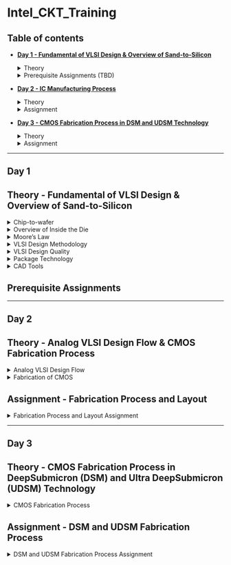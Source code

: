 # Intel_CKT_Training

## Table of contents
+ **[ Day 1 - Fundamental of VLSI Design & Overview of Sand-to-Silicon ](https://github.com/xinniteo/Intel_CKT_Training#day-1)**
  <details><summary> Theory </summary>  
  
  [Theory - Fundamental of VLSI Design & Overview of Sand-to-Silicon](https://github.com/xinniteo/Intel_CKT_Training/blob/main/README.md#theory---fundamental-of-vlsi-design-&-overview-of-sand---to---silicon)
  </details>
  <details><summary> Prerequisite Assignments (TBD) </summary>  
 
 <!---
  * RC-Circuit-Assignment (TBD)
  * Electrical-Circuits-Assignment (TBD)
  * Digital-Circuits-Assignment (TBD)
  * Semiconductor-Devices-Assignment (TBD)
-->
  </details>

+ **[ Day 2 - IC Manufacturing Process ](https://github.com/xinniteo/Intel_CKT_Training#day-2)**
  <details><summary> Theory </summary>  
  
  [Theory - Analog VLSI Design Flow & CMOS Fabrication Process](https://github.com/xinniteo/Intel_CKT_Training#theory---analog-vlsi-design-flow--cmos-fabrication-process)
  </details>
  <details><summary> Assignment </summary>  

  [Assignment - Fabrication Process and Layout](https://github.com/xinniteo/Intel_CKT_Training#assignment---fabrication-process-and-layout)
  </details>
 
 + **[ Day 3 - CMOS Fabrication Process in DSM and UDSM Technology ](https://github.com/xinniteo/Intel_CKT_Training#day-3)**
   <details><summary> Theory </summary>  
  
   [Theory - CMOS Fabrication Process in DeepSubmicron (DSM) and Ultra DeepSubmicron (UDSM) Technology](https://github.com/xinniteo/Intel_CKT_Training#theory---analog-vlsi-design-flow--cmos-fabrication-process)
   </details>
   <details><summary> Assignment </summary>  

   
   </details>
 
----------------------------------------------------------------
## Day 1
## Theory - Fundamental of VLSI Design & Overview of Sand-to-Silicon
<details><summary> Chip-to-wafer </summary>

### **Chip-to-wafer**
#### Packaged Chip
* Die is the central part of chip
* Package is to connect the silicon die of the IC to the circuit board
* Evolution and different types of Packaged Chip, example:  
![00](https://user-images.githubusercontent.com/121996016/211218848-2589ce0a-61c6-4ebd-b7cd-7b9c6188c8c0.jpg)

  * SIP (System In Package): 
    * Integrated circuits enclosed in one or more chip carrier packages that may be stacked using package on package where a single independent function can be achieved by placing or laminating multiple chips in a single package
    * ![01](https://user-images.githubusercontent.com/121996016/211218763-cce783af-33d3-40bf-ad4e-5ebf28678cb8.png)

  * DIP (Dual In-line Package): 
    * an electronic component package with a rectangular housing and two parallel rows of electrical connecting pins
    * ![02](https://user-images.githubusercontent.com/121996016/211218866-533bb58a-6f84-428f-a6c9-1ab7cb522f8c.jpg)

  * QFN (Quad Flat No-lead package): 
    * a lead frame-based package which using surface-mount technology that comes in small size and offers moderate heat dissipation in PCBs 
    * able to contact and see lead even after assembly
    * ![03](https://user-images.githubusercontent.com/121996016/211218882-c8c685ee-d386-43d8-b8f0-0bdab07d91c5.jpg)

  * BGA ( Ball Gate Array):
    * a type of surface-mount packaging (a chip carrier) used for integrated circuits and permanently mount devices such as microprocessors 
    * able to provide more interconnection pins than can be put on a dual in-line or flat package
    * ![04](https://user-images.githubusercontent.com/121996016/211218901-8f07ae64-801f-49c2-ad1b-ecc0a2f56317.png)

#### Die and Wafer
* generally die size is (1x1)mm or (1x2)mm
* wafer diameter is around 12 inch ~ 300 mm
* a single wafer contains 10’s of thousands die  

   </details>
  
<details><summary> Overview of Inside the Die </summary>

### **Overview of Inside the Die**
![05](https://user-images.githubusercontent.com/121996016/211218924-a502ad35-b6fd-48c1-9249-28adcab0167b.png)
* Analog and RF
  * Made by custom VLSI flow
  * Clock, voltage reference and regulator, amplifiers and filters, ADC and DAC interfaces, and etc.
* Digital
  * made by standard cells using semicustom VLSI design flow
  * Gates, multiplexers, decoders, counters, registers, FSM and etc.
* Memory and Memory Controller
  * Static Random Access Memory (SRAM) and SRAM controller

   </details>
  
<details><summary> Moore’s Law </summary>

### **Moore’s Law**
  
* Moore’s Law defines the number of transistors in a dense integrated circuit doubles every 2 years
  * Every two years, the feature size is reduced by 1/sqrt(2) times

   </details>

<details><summary> VLSI Design Methodology </summary>

### **VLSI Design Methodology**
#### Despite of different design style, proper functionality, low cost and timely execution is much more important
#### Two types of VLSI Design Styles:
1. Field programming gate array (FPGA)
* faster prototyping and cost-effective, basically use in prototyping and testing
* typically consists of input/output buffers, array of configurable logic blocks (CLBs) and programmable interconnect
* structures programming of interconnects is accomplished by programming of RAM
* signal routing between the CLBs and the I/O blocks made by configurable switching matrices
2. Application-specific integrated circuit (ASIC)   
  a.	Standard cell based design  
    * one of the most prevalent full-custom design styles and requires development of a full-custom mask set
    * all commonly used logic cells are developed, characterized, and stored in a standard-cell library  
    * Each cell is characterized according to several different categories, including:  
      * Delay time vs load capacitance and input transition  
      * Circuit simulation model, Timing simulation model, Fault simulation model  
      * Cell data for place-and route  
      * Mask data  

    b.	Full custom design  
      * entire mask design is done without using any library  
      * productivity is very low since geometry, orientation, and placement of every transistor is design individually
      * Developmental cost is huge  
      * full-custom design is rarely used in digital CMOS VLSI due to high labour cost   
      * most rigorous full-custom design can be the design of a memory cell, be it static or dynamic  
      * All the analog and RF designs are full custom design   
  
| FPGA | ASIC |  
| --- | --- |  
| Faster time to market since no layout, masks and manufacturing steps needed | Need longer design times to take care of all manufacturing steps |  
| Field programmability as design changes can be absorbed even in field and FPGA reprogrammed | Once manufactured, need to spin again a new chips in case of bugs |
| More power consumption and less performance due to programmable design and low clock speed | Custom design for an application helps in designing for power/performance efficiencies |
| Good for prototyping and low volume designs, as cost would be less | For larger volume of production, cost per unit is much less |
| Generally not possible to have AMS designs | Can support AMS designs |  
  
   </details>
  
<details><summary> VLSI Design Quality </summary>

### **VLSI Design Quality**
#### Importamt criteria to measure the design quality:
1. Testability  
  * Generation of good test vector
  * Availability of good test fixture at speed
  * Design of testable chip
2. Yield and Manufacturability
  * Yield = No. of tested ok chips/ Total no. of Chips
  * Functional Yield = Checks at lower speed
  * Parametric Yield = Checks at required speed
3. Reliability
  * ESD and EOS
  * Electromigration
  * Oxide breakdown
  * Power and ground bouncing
  * On-chip noise and cross-talk
4. Technology Upgradability
  * functional module for design reuse can be achieved quickly with minimal cost
  * able to develop and use advanced CAD tools that automatically generates the physical layout
  
   </details>
  
<details><summary> Package Technology </summary>

### **Package Technology**
* VLSI chips can fail if various packaging constraints and parasitic are not included in the design phase 
* number of ground planes, power planes and the bonding pads greatly affect the behaviours of on-chip power and ground buses
* length of bonding wire and lead length of the package can create serious issue  
* chip designers should work closely with package designers from the start of the project
* Packages are classified by method used to solder the package on the PCB :
  * Pin-through-hole (PTH): holes drilled in PCB, not cost effective but soldering process in not inexpensive
  * Surface Mount Technology (SMT): Directly soldered on the PCB, cost and space effective but expensive equipment's are needed for soldering
  * Plastic: Dominant for many years but it has the disadvantage of being permeable to environmental moisture
  * Ceramic: Power consumption, performance and environmental requirements
* Today’s high pin count, high-frequency operation, heat dissipation and multi-chip packaging requirements are driving the evolution of packaging technologies  

     </details>
  
<details><summary> CAD Tools </summary>

### **CAD Tools**
* essential for timely development of integrated circuits
* CAD technology for VLSI chip design can be categorized into the following areas:
    * High-level synthesis
    * Logic synthesis
    * Circuit optimization
    * Layout
    * Placement and routing
    * Simulation
    * Design rules and checking
  
     </details>
  
 ## Prerequisite Assignments
<!---
<details><summary> RC Circuit Assignment (TBD) </summary> 

### **RC Circuit Assignment**
</details>
<details><summary> Electrical Circuits Asignment (TBD) </summary> 

### **Electrical Circuits Asignment**
</details>
<details><summary> Digital Circuits Assignment (TBD) </summary> 

### **Digital Circuits Assignment**
</details>
<details><summary> Semiconductor Devices Assignment (TBD) </summary> 

### **Semiconductor Devices Assignment**
</details>
-->
----------------------------------------------------------------
## Day 2
## Theory - Analog VLSI Design Flow & CMOS Fabrication Process
<details><summary> Analog VLSI Design Flow </summary>

### **Analog VLSI Design Flow**
#### Analog IC Design Process:
 ![image](https://user-images.githubusercontent.com/121993909/211451557-032a642c-2d99-4425-823c-051fa9349c8f.png)
  
#### Relation of Analog IC Design Process with CAD & PDK:
 ![image](https://user-images.githubusercontent.com/121996016/211657025-5d890a66-a6b4-40da-b249-4b2440879fad.png)

* Electrical Design
  * requires active and passive deice electrical models for:
    * creating, verifying and determining the robustness of design

* Physical Design
  * the process of representing the electrical design in a layout
  * requirements:
    * entering various geometries
    * follow Design Rule Checks (DRC)
    * check Layout Versus Schematic (LVS)
    * extract Parasitic
  
* Test Design
  * process of coordinating, planning, and implementing the measurement of analog and integrated circuit performance
  * Type of tests:
    * functional
    * parametric
    * static
    * dynamic
</details>
</details>

<details><summary> Fabrication of CMOS </summary>

<details><summary> CMOS Fabrication Process </summary>

### **CMOS Fabrication Process**
#### Why CMOS Technology?
* from an analog viewpoint, almost every comparison favours BJT except switch implementation
* however a similar comparison made from digital viewpoint would come up on the side of CMOS
  * due to large volume mixed-mode technology are driven by digital demands

#### CMOS Fabrication Process in 10 Steps:
1. Wafer formation (sand-to-silicon)
* wafers are cut from boules, cylindrical ingots of single crystal silicon which pulled from a crucible of pure molten silicon
* a controlled amounts of impurities are added to the melt to provide the crystal with required electrical properties
* a seed crystal is dipped into the melt to initiate crystal growth
  * the seed is gradually withdrawn vertically from the melt while simultaneously being rotated
* molten silicon attaches itself to the seed and recrystallizes as it is withdrawn
* diameter of ingot is determined by the seed withdrawal and rotation rates

2. Photolithography
* a process of archiving the pattern on a wafer by defining the interests area through photoresists
* wafer is coated with photoresist and subjected to selective illumination through the photomask 
  * photomask is constructed with chromium (chrome) covered quartz glass
  * photoresist is exposed with UV light source
* a developer solvent is used to edge the soluble unexposed photoresist

3. Well and Channel Formation
* 4 CMOS technology processes:
![image](https://user-images.githubusercontent.com/121996016/211666493-08bfc38f-61cc-41fc-a16e-693fd4b7f8dd.png)
* N-well process: to optimize the nMOS transistor performance
* P-well process: to optimize the pMOS transistor performance
* Twin-well process: to allow the optimization of each transistor type
* Triple-well process:
  * to provide good isolation between analog and digital blocks in mixed-signal chips
  * to isolate high-density dynamic memory from logic

4. Silicon Dioxide (SiO2) Deposition
* is achieved by heating silicon wafers in an oxidizing atmosphere
* some common approaches:
  * Wet Oxidation: when oxidizing atmosphere contains water vapor at around 900C to 100C
  * Dry Oxidation: when oxidizing atmosphere is pure oxygen at 1200C
    * forms a better quality oxide than wet oxidation
      * used to form thin, highly controlled gate oxides ; wet oxidation may be used to form thick field oxides

5. Isolation
* to avoid unexpected interactions in individual devices in a CMOS process
* transistor gate consists of a thin gate oxide layer ; thick oxide form through Local Oxidation of Silicon (LOCOS)
* problem: LOCOS-based processes extended some distance laterally during transition between thick and thin oxide
* solution: introduce shallow trench isolation (STI) at >0.35um node
  * STI forms insulating trenches of SiO2 surrounding the transistors (except at active area)


6. Gate Oxide Creation
* commonly in the form of silicon dioxide (SiO2)
* a thin gate oxide layer exists in transistor gate 

7. Gate and Source/Drain Formations
* gate oxide is grow wherever transistors are required (area = source + drain + gate) 
  * elsewhere will be thick oxide or trench isolation
* polysilicon is deposited on chip
* pattern polysilicon (both gates and interconnect)
* etch exposed gate oxide:
  * area of gate oxide where transistors was not covered by polysilicon
    * the chip has windows down to the well or substrate wherever a source/drain diffusion is required
* implant pMOS and nMOS source/drain regions

8. Contacts and Metallization
* contact cuts are made to source, drain, and gate based on the contact mask
  * these are holes etched in the dielectric after the source/drain formation

9. Passivation
* add a protective glass layer called passivation or over glass to prevent the ingress of contaminants 
* overglass cuts is the openings in the passivation layer to allow connection to I/O pads and testprobe points if needed

10. Metrology
*  is the science of measuring
  * everything that built in a semiconductor process need to be measured and feedback to the manufacturing process

</details>

<details><summary> Fabrication of CMOS Using n-well Process Method </summary>  

* Si substrate (p-type)  
![fig1](https://1.bp.blogspot.com/-pHKjBfNkIgc/Xn4Za5zSndI/AAAAAAAAAk4/Hzz77hPgFhwtCFgaIKnArnztuHbcwmlmQCLcBGAsYHQ/s400/fig1.png)

* Oxidation  
![fig3](https://1.bp.blogspot.com/-dCCdjSDPAg4/Xn4Za7YIukI/AAAAAAAAAlY/ZgckoupnLQcsXqThUQ4xDgFiYrZgEgCwQCPcBGAYYCw/s400/fig3.png)

* Photoresist  
![fig4](https://1.bp.blogspot.com/-DaWvC9qYJ4M/Xn4ZbDzzmyI/AAAAAAAAAlc/PjwrfaW2Tikusm1xfDYuXP4m65g1nokqQCPcBGAYYCw/s400/fig4.png)

* Masking  
![fig5](https://1.bp.blogspot.com/-XUF012FnnEM/Xn4ZblTPQfI/AAAAAAAAAlY/H3FrZyo6BRsfpu0IdfLvGJDHyO1QH30jACPcBGAYYCw/s1600/fig5.png)

* Photoresist removal  
![fig6](https://1.bp.blogspot.com/-jbOXyqRh_Tg/Xn4ZcO8J5tI/AAAAAAAAAlg/cc_LYh-6J7g6kxzwAStPRvwShs3TNuJRQCPcBGAYYCw/s400/fig6.png)

*  Etching SiO2  
![fig7](https://1.bp.blogspot.com/-nNAFYJY2wKg/Xn4Zcjms_2I/AAAAAAAAAlc/TY0S4Kb_ImEHjhl6_Y84psi3hsnzg64vwCPcBGAYYCw/s400/fig7.png)

*  Ion implanation: Implant Phosphorus(P) n-type impurity to create N well  
![fig8](https://1.bp.blogspot.com/-E7H2LqI9ssk/Xn4ZYTcbDVI/AAAAAAAAAlc/737lHwFcDowSDY8GNE7xbYC4YccnTo5vACPcBGAYYCw/s320/fig8.png)

* N well formation  
![fig9](https://1.bp.blogspot.com/-Rf9yUtBKM9w/Xn4ZY-ZsM7I/AAAAAAAAAlU/lN3k8jEh-zopJogYhRpk8FJkzbfgAkwTgCPcBGAYYCw/s400/fig9.png)

* After removing photoresist adn etch SiO2, N well created in p-type substrate  
![fig10](https://1.bp.blogspot.com/-AGrwAzJcBN0/Xn4ZWk5vSPI/AAAAAAAAAlU/fqWsgDqnJPMdrG61LsK0Z83WOxVlssmXQCPcBGAYYCw/s400/fig10.png)

* Deposition of polysilicon  
![fig11](https://1.bp.blogspot.com/-1Yz78QSD4O0/Xn4ZWl0K5qI/AAAAAAAAAlg/eb9cacx3t3A4gwybBZARAbZZdprHUB8IACPcBGAYYCw/s400/fig11.png)

* N diffusion and P diffusion  
![fig12](https://1.bp.blogspot.com/-MTdMJmMhNls/Xn4ZWqEkH7I/AAAAAAAAAlc/E0iRxB3Y_zcPWSj3xvnI6zv9QuS0z6sFgCPcBGAYYCw/s400/fig12.png)

* Metallization  
![fig13](https://1.bp.blogspot.com/-hxP4sX4g6Cs/Xn4ZXV8FTcI/AAAAAAAAAlo/_uUOZQISTS4eOZjWg6QGFg032G6x6jgbgCPcBGAYYCw/s400/fig13.png)

* Assign the terminal of NMOS and PMOS  
![fig14](https://1.bp.blogspot.com/-zlX9RYQP-pE/Xn4ZX0i2IYI/AAAAAAAAAlk/2gbbevlums0kFDYsFy54xZvwx0-5p9fZgCPcBGAYYCw/s400/fig14.png)

</details>

</details>  

## Assignment - Fabrication Process and Layout
<details><summary> Fabrication Process and Layout Assignment </summary>  

[PDF - Fabrication Process and Layout Assignment](https://drive.google.com/file/d/1vbWfWf-7M4tKgTVmRouwW9HEL88RB4ri/view?usp=drivesdk)
</details>

----------------------------------------------------------------
## Day 3
## Theory - CMOS Fabrication Process in DeepSubmicron (DSM) and Ultra DeepSubmicron (UDSM) Technology
<details><summary> CMOS Fabrication Process </summary>

### **CMOS Fabrication Process**
<details><summary> Disadvantage of the Submicron CMOS Process </summary> 
  
#### Disadvantage of the Submicron CMOS Process
* transistor size decreases causing reverse bias pn junctions to isolate transistors becomes impractical
  * due to p-well and n-well getting nearer  
* ![image](https://user-images.githubusercontent.com/121996016/212166563-52e82ff0-d6d7-4a05-9dae-0e071364420b.png)

</details>  

<details><summary> Local Oxidation of Silicon (LOCOS) Isolation Process </summary> 
  
#### Local Oxidation of Silicon (LOCOS) Isolation Process
* a traditional isolation technique used in submicron processes
* Pros: simple process flow and high oxide quality as whole LOCOS structure is thermally grown
* Cons: bird’s beak effect and surface area that lost to this encroachment
1. Pad oxide which is a very thin layer silicon dioxide is grown on the wafer.A layer of silicon nitride is then deposited to use as an oxide barrier  
![image](https://user-images.githubusercontent.com/121996016/212791271-c9ca3e06-d01a-4cd1-b634-5ddef373c1e4.png)
2. Photolithography is done to pattern and etch the nitride and pad oxide where the thick oxide will be grown  
![image](https://user-images.githubusercontent.com/121996016/212791450-408695d5-54e4-4113-9b6d-fa8176b0c502.png)
3. A thick oxide is grown in the exposed area through y thermal oxidation process  
![image](https://user-images.githubusercontent.com/121996016/212791493-d9176804-d28a-4774-8eee-91719805ae22.png)
4. Last step is the removal of the silicon nitride layer  
![image](https://user-images.githubusercontent.com/121996016/212791591-2cdaffa8-8bc8-41e2-9c4a-8592f9ca6d2f.png)
  
</details> 
  
<details><summary> Sallow Trench Isolation Technology </summary> 
  
#### Sallow Trench Isolation Technology
* allows closer spacing of transistors by eliminating the depletion region at the surface and Bird’s beak effect due to LOCOS process  
![image](https://user-images.githubusercontent.com/121996016/212791893-6d319513-6afe-4d3f-be3d-74a28427f56e.png)
* isolation process for deep-submicron process because it completely avoids Bird’s beak shape characteristics
* Pros: more suitable for the increased density in a small area because it allows forming smaller isolation regions
* Cons: larger number of process steps
1. Wafer is covered with pad oxide and silicon nitride  
![image](https://user-images.githubusercontent.com/121996016/212792228-300ca197-91fe-4195-9afb-f75f1465b533.png)
2. Nitride and pad oxide are etched. An anisotropic etch is then made in the silicon to a depth of 0.4 to 0.5 microns  
![image](https://user-images.githubusercontent.com/121996016/212792288-afb0f410-b5e0-49b4-abf7-ab586e2d2759.png)
3. A thin thermal oxide layer is grown on the trench walls  
![image](https://user-images.githubusercontent.com/121996016/212792333-5a6e2d0d-0c5a-4f9b-82e2-4451e1a42b1c.png)
4. The trench is then filled with a Chemiccal Vapour Deposition (CVD) dielectric film  
![image](https://user-images.githubusercontent.com/121996016/212792402-689d9b42-1aca-44cb-9805-8fe5e7e19100.png)
5. The dielectric layer is polished back until the nitride is reached through Chemical Mechanical Polishing (CMP) step  
![image](https://user-images.githubusercontent.com/121996016/212792486-3ee50c1f-d855-4696-b9a8-0033ddfbbf4f.png)
6. The dielectric material is densified at 900°C and the nitride and pad oxide are striped  
![image](https://user-images.githubusercontent.com/121996016/212792536-23faf8ba-62ca-4b1a-9aa1-c5aed2715680.png)

</details> 
  
<details><summary> Illustration of a Deep Submicron (DSM) CMOS Technology </summary> 
  
#### Illustration of a Deep Submicron (DSM) CMOS Technology
![image](https://user-images.githubusercontent.com/121996016/212711297-14f63543-dfae-49f8-9ba8-eb56084baa12.png)
* There is oxide layer between metal 
* Between metal layer is connected with copper
* We have no controll on the thickness of layer, only length and width
  * from cross section of an IC, it can be seen that metal routings in lower layers have a smaller thickness
  * Keeping them ‘thinner’ than the upper layers is essential to decrease parasitic capacitances because they are closer to the substrate. 
  * Higher metal layer -> thickness increases -> larger cross section area -> smaller resistance  
  ![image](https://i0.wp.com/www.electricalvolt.com/wp-content/uploads/2020/11/resistance-formula.jpg?resize=473%2C395&ssl=1)
* Therefore, normally the top metal layer is the power routing
  * to make sure that there is minimum voltage drop across them
  * thicker higher metal layer is also affordable since it does not contribute too much parasitic capacitance, as it is at a greater height from the substrate
* Middle metal layer is the signal routing, clock routing and etc.  
  
* To the NMOS and PMOS transistor, the DSM technology able to: 
  * reduce substrate noise coupling through deep n-well
  * make voltage controlled oscillators (VCOs) through a MOS varactor(capacitance varies based on voltage)
  * With minimum 6 levels of metal that can form many useful structures such as inductors, capacitors, and transmission lines
  * provide different resistors:  
    • Diffused and/or implanted resistors  
    • Well resistors  
    • Poly resistors  
    • Metal Resistors  
    • ![image](https://user-images.githubusercontent.com/121996016/212729808-12fc8343-c488-48df-9e01-f4f143779ce5.png)

* Different Types of Capacitor in Deep Submicron (DSM) CMOS Technology  
![image](https://user-images.githubusercontent.com/121996016/212743945-7c8d367c-6af2-423d-98a4-7bb237cb5c38.png)
  
* Example of a DSM Technology Process (SKY130)
![image](https://user-images.githubusercontent.com/121996016/212754265-01272cb0-f3eb-4760-b7af-e3f354ad87f2.png)
  
</details>

<details><summary> Typical Deep Submicron (DSM) CMOS Fabrication Process </summary> 
  
#### Typical Deep Submicron (DSM) CMOS Fabrication Process  
Starting Material
* a highly doped substrate to act as a good conductor
* ![image](https://user-images.githubusercontent.com/121996016/212783825-f57b1432-e1e8-4aa5-9e3c-792ecdaee11b.png)

Step 1: n and p-well Creation
* p-well in NMOS and n-well in PMOS are fabricated through implantation followed by a deep diffusion  
* ![image](https://user-images.githubusercontent.com/121996016/212786422-eb311685-58d0-45bd-8604-fc0cf904e4bb.png)
  
Step 2: Sallow Trench Isolation
* to isolate one region/transistor from another
* ![image](https://user-images.githubusercontent.com/121996016/212786600-b514b4c9-d01d-4a22-a16e-f0e77941b373.png)

Step 3: Threshold Shift and Anti-Punch through Implants
* natural thresholds of NMOS around 0V ; PMOS around -1.2V
  * An p-implant is used to make :
    * NMOS harder to invert
    * PMOS easier resulting in threshold voltages balanced around zero volts
* an implant can be applied to create a higher-doped region beneath the channels
  * to prevent punch-through from drain depletion region extending to source depletion region
* ![image](https://user-images.githubusercontent.com/121996016/212787101-b91b70e8-da8d-4aba-8d3c-0641b5bdcfa0.png)
  
Step 4: Threshold Shift and Anti-Punch through Implants
* a thin oxide is deposited followed by polysilicon
  * unwanted area are removed
* ![image](https://user-images.githubusercontent.com/121996016/212787306-418db099-4361-4a01-9311-4408274505f8.png)
  
Step 5: Lightly Doped Source and Drain
* a lightly-doped implant is used to create a lightly-doped source and drain next to the channel of the MOSFETs
* ![image](https://user-images.githubusercontent.com/121996016/212787409-4f4f3d89-5641-4023-afc5-7facb010cfb9.png)
  
Step 6: Lightly Doped Source and Drain
* a layer of dielectric is deposited on the surface and removed
  * to leave “sidewall spacers” next to the thin-oxide-polysilicon-polycide sandwich
    * sidewall spacers will prevent the part of source and drain next to the channel from becoming heavily doped
* ![image](https://user-images.githubusercontent.com/121996016/212787723-f6efcd65-ccba-49f9-b184-5efdd3747dee.png)
  
Step 7: Implantation of Havily Doped Source and Drain
* to provide the completed sources and drains
* to allow ohmic contact into the wells and substrate
* ![image](https://user-images.githubusercontent.com/121996016/212787953-931754d5-5e4c-4d37-9526-9d84b75f01d9.png)

Step 8: Siliciding (Salicide and Polyside)
* to reduces the resistance of the bulk diffusions and polysilicon
* to form an ohmic contact with material on which it is deposited
* ![image](https://user-images.githubusercontent.com/121996016/212788106-297a7f50-dce9-4919-b818-049cd18b8832.png)

Step 9: Intermediate Oxide Layer
* to cover the transistors
* to planarize the surface
* ![image](https://user-images.githubusercontent.com/121996016/212788276-47974670-6927-4492-a168-e44d7bdfd6e8.png)
  
Step 10: First Level Metal
* Tungsten plugs are built through the lower intermediate oxide layer
  * to provide contact between the devices, wells and substrate to the first-level metal
* ![image](https://user-images.githubusercontent.com/121996016/212788516-eb69a961-35a0-4b57-81f4-3c47cad3d27a.png)
  
Step 11: Second Level Metal
* previous step is repeated for the second-level metal
* ![image](https://user-images.githubusercontent.com/121996016/212788670-53b25580-13d9-4ce1-ad8e-1afc646f92e9.png)
  
![image](https://user-images.githubusercontent.com/121996016/212788751-5ce275f1-dc69-47ad-a9cc-337d51cb4ebb.png)

</details>

<details><summary> Summary of Deep Submicron (DSM) CMOS Fabrication Process </summary> 
  
####  Summary of Deep Submicron (DSM) CMOS Fabrication Process
DSM Technology 
* typically has a minimum channel length between 0.35μm and 0.1μm
* addresses the problem of excessive depletion region widths in junction isolation techniques by using shallow trench isolation
* may have from 4 to 8 levels of metal
* lightly doped drains and sources are one of the key aspects

</details>
  
<details><summary> Ultra Deep Submicron (UDSM) CMOS Technology </summary> 
  
####  Ultra Deep Submicron (UDSM) CMOS Technology
* Lmin ≤ 0.1 um
* minimum feature size < 100 nm
* Today’s state of the art:
  * 22 nm drawn length
  * 5 nm lateral diffusion (12 nm gate length)
  * 1 nm transistor gate oxide
  * 8 layers of copper interconnect
* specialized processing is used to increase drive capability and maintain low off currents                
* ![image](https://user-images.githubusercontent.com/121996016/212790473-bc7b1e79-885d-481c-be2d-882df2332a9f.png)
                            
</details>
  
  
  
  
  
     
</details>   

## Assignment - DSM and UDSM Fabrication Process
<details><summary> DSM and UDSM Fabrication Process Assignment </summary>  

 <!---[PDF - DSM and UDSM Fabrication Process Assignment]()-->
</details>

